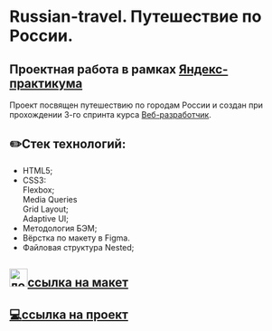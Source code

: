# Russian-travel. Путешествие по России.
## Проектная работа в рамках [Яндекс-практикума](https://practicum.yandex.ru/)
Проект посвящен путешествию по городам России и создан при прохождении 3-го спринта курса [Веб-разработчик](https://practicum.yandex.ru/web/).

## :pencil2:Стек технологий:
- HTML5;
- CSS3:
  <br>Flexbox;
   <br>Media Queries
   <br>Grid Layout;
   <br>Adaptive UI;
- Методология БЭМ;
- Вёрстка по макету в Figma.
- Файловая структура Nested;

## [<img src="https://user-images.githubusercontent.com/95904010/153219699-bb7fb7cd-ae46-4ca4-b0fc-094677aabf92.svg" height="32px" alt="логотип фигма">ссылка на макет](https://www.figma.com/file/5S2WSbEFL6awjVWJ0NWL8Q/Sprint-3_-Russia-_-desktop-mobile)

## [:computer:ссылка на проект](https://anaseal.github.io/russian-travel/)
